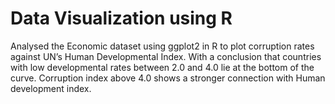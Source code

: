 # Data Visualization using R
Analysed the Economic dataset using ggplot2 in R to plot corruption rates against UN’s Human Developmental Index. With a conclusion that countries with low developmental rates between 2.0 and 4.0 lie at the bottom of the curve. Corruption index above 4.0 shows a stronger connection with Human development index.
